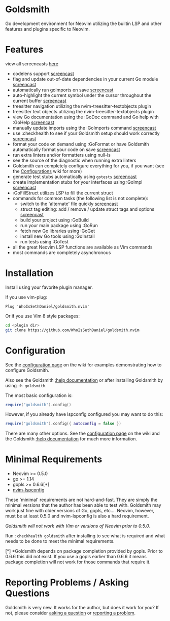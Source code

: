 # Goldsmith
Go development environment for Neovim utilizing the builtin LSP and other features and plugins specific to Neovim.

# Features
view all screencasts [here](https://github.com/WhoIsSethDaniel/goldsmith.nvim/wiki/Features-1)

* codelens support [screencast](https://github.com/WhoIsSethDaniel/goldsmith.nvim/wiki/Features-1#codelens-support)
* flag and update out-of-date dependencies in your current Go module [screencast](https://github.com/WhoIsSethDaniel/goldsmith.nvim/wiki/Features-1#go-module-check-for-updates)
* automatically run goimports on save [screencast](https://github.com/WhoIsSethDaniel/goldsmith.nvim/wiki/Features-1#run-goimports-on-save)
* auto-highlight the current symbol under the cursor throughout the current buffer [screencast](https://github.com/WhoIsSethDaniel/goldsmith.nvim/wiki/Features-2#symbol-highlighting)
* treesitter navigation utilizing the nvim-treesitter-textobjects plugin
* treesitter text objects utilizing the nvim-treesitter-textobjects plugin
* view Go documentation using the :GoDoc command and Go help with :GoHelp [screencast](https://github.com/WhoIsSethDaniel/goldsmith.nvim/wiki/Features-2#documentation-and-help)
* manually update imports using the :GoImports command [screencast](https://github.com/WhoIsSethDaniel/goldsmith.nvim/wiki/Features-2#manual-goimports-support)
* use :checkhealth to see if your Goldsmith setup should work correctly [screencast](https://github.com/WhoIsSethDaniel/goldsmith.nvim/wiki/Features-3#use-checkhealth-to-check-goldsmith-setup)
* format your code on demand using :GoFormat or have Goldsmith automatically format your code on save [screencast](https://github.com/WhoIsSethDaniel/goldsmith.nvim/wiki/Features-3#manual-formatting-using-goformat)
* run extra linters and/or formatters using null-ls
* see the source of the diagnostic when running extra linters
* Goldsmith can completely configure everything for you, if you want (see the [Configurations](https://github.com/WhoIsSethDaniel/goldsmith.nvim/wiki/Configurations) wiki for more)
* generate test stubs automatically using `gotests` [screencast](https://github.com/WhoIsSethDaniel/goldsmith.nvim/wiki/Features-3#switch-to-alternate-file--generate-stub-tests)
* create implementation stubs for your interfaces using :GoImpl [screencast](https://github.com/WhoIsSethDaniel/goldsmith.nvim/wiki/Features-4#create-interface-implementation-stubs)
* :GoFillStruct utilizes LSP to fill the current struct
* commands for common tasks (the following list is not complete):
    * switch to the 'alternate' file quickly [screencast](https://github.com/WhoIsSethDaniel/goldsmith.nvim/wiki/Features-3#switch-to-alternate-file--generate-stub-tests)
    * struct tag editing: add / remove / update struct tags and options [screencast](https://github.com/WhoIsSethDaniel/goldsmith.nvim/wiki/Features-4#struct-tag-editing)
    * build your project using :GoBuild 
    * run your main package using :GoRun
    * fetch new Go libraries using :GoGet
    * install new Go tools using :GoInstall
    * run tests using :GoTest
* all the great Neovim LSP functions are available as Vim commands
* most commands are completely asynchronous

# Installation
Install using your favorite plugin manager. 

If you use vim-plug:
```vim
Plug 'WhoIsSethDaniel/goldsmith.nvim'
```
Or if you use Vim 8 style packages:
```bash
cd <plugin dir>
git clone https://github.com/WhoIsSethDaniel/goldsmith.nvim
```

# Configuration
See the [configuration page](https://github.com/WhoIsSethDaniel/goldsmith.nvim/wiki/Configurations) on the wiki for examples demonstrating how
to configure Goldsmith.

Also see the Goldsmith [:help documentation](https://github.com/WhoIsSethDaniel/goldsmith.nvim/blob/main/doc/goldsmith.txt) or 
after installing Goldsmith by using `:h goldsmith`.

The most basic configuration is:
```lua
require("goldsmith").config()
```
However, if you already have lspconfig configured you may want to do this:
```lua
require("goldsmith").config({ autoconfig = false })
```
There are many other options. See the [configuration page](https://github.com/WhoIsSethDaniel/goldsmith.nvim/wiki/Configurations) on the wiki and
the Goldsmith [:help documentation](https://github.com/WhoIsSethDaniel/goldsmith.nvim/blob/main/doc/goldsmith.txt) for much more information.

# Minimal Requirements
* Neovim >= 0.5.0
* go >= 1.14
* gopls >= 0.6.6[\*] 
* [nvim-lspconfig](https://github.com/neovim/nvim-lspconfig)

These 'minimal' requirements are not hard-and-fast. They are simply the minimal versions that the author has been able
to test with. Goldsmith may work just fine with older versions of Go, gopls, etc.... Neovim, however, must be at least
0.5.0 and nvim-lspconfig is also a hard requirement.

*Goldsmith will not work with Vim or versions of Neovim prior to 0.5.0.*

Run `:checkhealth goldsmith` after installing to see what is required and what needs to be done to meet the minimal 
requirements.

[\*] *Goldsmith depends on package completion provided by gopls. Prior to 0.6.6 this did not exist. If you use a gopls
earlier than 0.6.6 it means package completion will not work for those commands that require it.

# Reporting Problems / Asking Questions
Goldsmith is very new. It works for the author, but does it work for you? If not, please consider [asking a 
question](https://github.com/WhoIsSethDaniel/goldsmith.nvim/discussions) or [reporting a
problem](https://github.com/WhoIsSethDaniel/goldsmith.nvim/issues).
